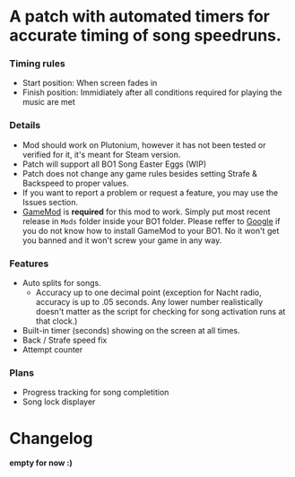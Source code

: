 # A patch with automated timers for accurate timing of song speedruns.

### Timing rules
- Start position: When screen fades in </br>
- Finish position: Immidiately after all conditions required for playing the music are met </br>

### Details
- Mod should work on Plutonium, however it has not been tested or verified for it, it's meant for Steam version. </br>
- Patch will support all BO1 Song Easter Eggs (WIP) </br>
- Patch does not change any game rules besides setting Strafe & Backspeed to proper values. </br>
- If you want to report a problem or request a feature, you may use the Issues section. </br>
- [GameMod](https://github.com/Nukem9/LinkerMod/releases/tag/v1.3.2) is **required** for this mod to work. Simply put most recent release in `Mods` folder inside your BO1 folder. Please reffer to [Google](https://www.google.com/search?q=black+ops+1+%22gamemod%22+installation) if you do not know how to install GameMod to your BO1. No it won't get you banned and it won't screw your game in any way.

### Features
- Auto splits for songs. 
    - Accuracy up to one decimal point (exception for Nacht radio, accuracy is up to .05 seconds. Any lower number realistically doesn't matter as the script for checking for song activation runs at that clock.)
- Built-in timer (seconds) showing on the screen at all times.
- Back / Strafe speed fix
- Attempt counter

### Plans
- Progress tracking for song completition
- Song lock displayer


# Changelog
**empty for now :)**